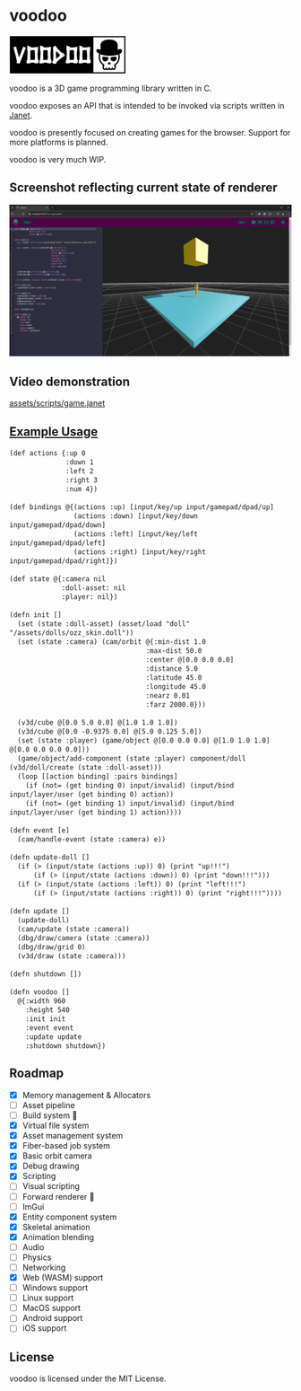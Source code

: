 # voodoo
![voodoo](https://github.com/zacharycarter/voodoo/blob/master/screenshots/voodoo.png?raw=true)

voodoo is a 3D game programming library written in C.

voodoo exposes an API that is intended to be invoked via scripts written in [Janet](https://janet-lang.org/).

voodoo is presently focused on creating games for the browser. Support for more platforms is planned.

voodoo is very much WIP.

## Screenshot reflecting current state of renderer
![ss0.png](screenshots/ss0.png)



## Video demonstration
[assets/scripts/game.janet](https://github.com/zacharycarter/voodoo/assets/1181513/b061174c-ac01-4f5e-84a0-370eb4942dc0)


## [Example Usage](https://github.com/zacharycarter/voodoo/blob/master/assets/scripts/game.janet)

```janet
(def actions {:up 0
              :down 1
              :left 2
              :right 3
              :num 4})

(def bindings @{(actions :up) [input/key/up input/gamepad/dpad/up]
                (actions :down) [input/key/down input/gamepad/dpad/down]
                (actions :left) [input/key/left input/gamepad/dpad/left]
                (actions :right) [input/key/right input/gamepad/dpad/right]})

(def state @{:camera nil
             :doll-asset: nil
             :player: nil})

(defn init []
  (set (state :doll-asset) (asset/load "doll" "/assets/dolls/ozz_skin.doll"))
  (set (state :camera) (cam/orbit @{:min-dist 1.0
                                  :max-dist 50.0
                                  :center @[0.0 0.0 0.0]
                                  :distance 5.0
                                  :latitude 45.0
                                  :longitude 45.0
                                  :nearz 0.01
                                  :farz 2000.0}))

  (v3d/cube @[0.0 5.0 0.0] @[1.0 1.0 1.0])
  (v3d/cube @[0.0 -0.9375 0.0] @[5.0 0.125 5.0])
  (set (state :player) (game/object @[0.0 0.0 0.0] @[1.0 1.0 1.0] @[0.0 0.0 0.0 0.0]))
  (game/object/add-component (state :player) component/doll (v3d/doll/create (state :doll-asset)))
  (loop [[action binding] :pairs bindings]
    (if (not= (get binding 0) input/invalid) (input/bind input/layer/user (get binding 0) action))
    (if (not= (get binding 1) input/invalid) (input/bind input/layer/user (get binding 1) action))))

(defn event [e]
  (cam/handle-event (state :camera) e))

(defn update-doll []
  (if (> (input/state (actions :up)) 0) (print "up!!!")
      (if (> (input/state (actions :down)) 0) (print "down!!!")))
  (if (> (input/state (actions :left)) 0) (print "left!!!")
      (if (> (input/state (actions :right)) 0) (print "right!!!"))))

(defn update []
  (update-doll)
  (cam/update (state :camera))
  (dbg/draw/camera (state :camera))
  (dbg/draw/grid 0)
  (v3d/draw (state :camera)))

(defn shutdown [])

(defn voodoo []
  @{:width 960
    :height 540
    :init init
    :event event
    :update update
    :shutdown shutdown})
```

## Roadmap
- [x] Memory management & Allocators
- [ ] Asset pipeline
- [ ] Build system :construction:
- [x] Virtual file system
- [x] Asset management system
- [x] Fiber-based job system
- [x] Basic orbit camera
- [x] Debug drawing
- [x] Scripting
- [ ] Visual scripting
- [ ] Forward renderer :construction:
- [ ] ImGui
- [x] Entity component system
- [x] Skeletal animation
- [x] Animation blending
- [ ] Audio
- [ ] Physics
- [ ] Networking
- [x] Web (WASM) support
- [ ] Windows support
- [ ] Linux support
- [ ] MacOS support
- [ ] Android support
- [ ] iOS support

## License
voodoo is licensed under the MIT License.

